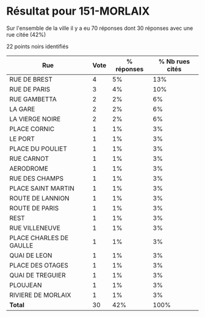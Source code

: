 # Résultat pour 151-MORLAIX

Sur l'ensemble de la ville il y a eu 70 réponses dont 30 réponses avec une rue citée (42%)

22 points noirs identifiés

| Rue | Vote | % réponses | % Nb rues cités|
|-----|------|------------|----------------|
| RUE DE BREST | 4 | 5% | 13%|
| RUE DE PARIS | 3 | 4% | 10%|
| RUE GAMBETTA | 2 | 2% | 6%|
| LA GARE | 2 | 2% | 6%|
| LA VIERGE NOIRE | 2 | 2% | 6%|
| PLACE CORNIC | 1 | 1% | 3%|
| LE PORT | 1 | 1% | 3%|
| PLACE DU POULIET | 1 | 1% | 3%|
| RUE CARNOT | 1 | 1% | 3%|
| AERODROME | 1 | 1% | 3%|
| RUE DES CHAMPS | 1 | 1% | 3%|
| PLACE SAINT MARTIN | 1 | 1% | 3%|
| ROUTE DE LANNION | 1 | 1% | 3%|
| ROUTE DE PARIS | 1 | 1% | 3%|
| REST | 1 | 1% | 3%|
| RUE VILLENEUVE | 1 | 1% | 3%|
| PLACE CHARLES DE GAULLE | 1 | 1% | 3%|
| QUAI DE LEON | 1 | 1% | 3%|
| PLACE DES OTAGES | 1 | 1% | 3%|
| QUAI DE TREGUIER | 1 | 1% | 3%|
| PLOUJEAN | 1 | 1% | 3%|
| RIVIERE DE MORLAIX | 1 | 1% | 3%|
| **Total** | 30 | 42% | 100%|
